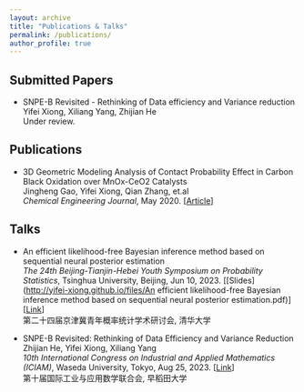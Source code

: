 ```yaml
---
layout: archive
title: "Publications & Talks"
permalink: /publications/
author_profile: true
---
```


## Submitted Papers

- SNPE-B Revisited - Rethinking of Data efficiency and Variance reduction  
Yifei Xiong, Xiliang Yang, Zhijian He  
Under review.


## Publications

- 3D Geometric Modeling Analysis of Contact Probability Effect in Carbon Black Oxidation over MnOx-CeO2 Catalysts  
Jingheng Gao, Yifei Xiong, Qian Zhang, et.al  
*Chemical Engineering Journal*, May 2020. [[Article](https://doi.org/10.1016/j.cej.2020.125448)]

## Talks
- An efficient likelihood-free Bayesian inference method based on sequential neural posterior estimation  
*The 24th Beijing-Tianjin-Hebei Youth Symposium on Probability Statistics*, Tsinghua University, Beijing, Jun 10, 2023. [[Slides](http://yifei-xiong.github.io/files/An efficient likelihood-free Bayesian inference method based on sequential neural posterior estimation.pdf)] [[Link](https://mp.weixin.qq.com/s/LPwgNA87waDtVY_j1_9McA)]  
第二十四届京津冀青年概率统计学术研讨会, 清华大学  

- SNPE-B Revisited: Rethinking of Data Efficiency and Variance Reduction  
Zhijian He, Yifei Xiong, Xiliang Yang  
*10th International Congress on Industrial and Applied Mathematics (ICIAM)*, Waseda University, Tokyo, Aug 25, 2023. [[Link](https://iciam2023.org/registered_data?id=00652#04320)]  
第十届国际工业与应用数学联合会, 早稻田大学